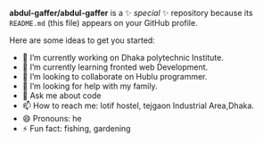 

**abdul-gaffer/abdul-gaffer** is a ✨ _special_ ✨ repository because its `README.md` (this file) appears on your GitHub profile.

Here are some ideas to get you started:

- 🔭 I’m currently working on Dhaka polytechnic Institute.
- 🌱 I’m currently learning fronted web Development.
- 👯 I’m looking to collaborate on Hublu programmer.
- 🤔 I’m looking for help with my family.
- 💬 Ask me about code
- 📫 How to reach me: lotif hostel, tejgaon Industrial Area,Dhaka.
- 😄 Pronouns: he
- ⚡ Fun fact: fishing, gardening
  
